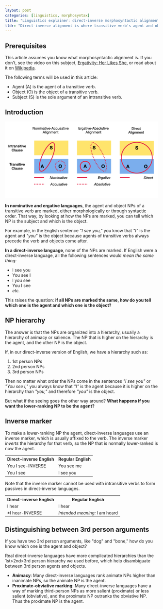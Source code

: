 ```yaml
---
layout: post
categories: [linguistics, morphosyntax]
title: "Linguistics explainer: direct-inverse morphosyntactic alignment"
tldr: "Direct-inverse alignment is where transitive verb's agent and object NPs are not marked, and instead which NP is the agent is determined by where they fall on a hierarchy. This article explains what that means and how that works."
---
```

## Prerequisites
This article assumes you know what morphosyntactic alignment is. If you don't, see the video on this subject, [Ergativity: Her Likes She](https://www.youtube.com/watch?v=kFzt_GHNd1M), or read about it on [Wikipedia](https://en.wikipedia.org/wiki/Morphosyntactic_alignment).

The following terms will be used in this article:
* Agent (A) is the agent of a transitive verb.
* Object (O) is the object of a transitive verb.
* Subject (S) is the sole argument of an intransitive verb.

## Introduction
![Morphosyntactic alignment chart](/assets/images/direct-inverse-morphosyntax-chart.png)

**In nominative and ergative languages**, the agent and object NPs of a transitive verb are marked, either morphologically or through syntactic order. That way, by looking at how the NPs are marked, you can tell which NP is the subject and which is the object.

For example, in the English sentence *"I see you,"* you know that *"I"* is the agent and *"you"* is the object because agents of transitive verbs always precede the verb and objects come after.

**In a direct-inverse language**, none of the NPs are marked. If English were a direct-inverse language, all the following sentences would *mean the same thing:*
* I see you
* You see I
* I you see
* You I see
* *etc.*

This raises the question: **if all NPs are marked the same, how do you tell which one is the agent and which one is the object?**

## NP hierarchy
The answer is that the NPs are organized into a hierarchy, usually a hierarchy of animacy or salience. The NP that is higher on the hierarchy is the agent, and the other NP is the object.

If, in our direct-inverse version of English, we have a hierarchy such as:
1. 1st person NPs
2. 2nd person NPs
3. 3rd person NPs

Then no matter what order the NPs come in the sentences *"I see you"* or *"You see I,"* you always know that *"I"* is the agent because it is higher on the hierarchy than *"you,"* and therefore *"you"* is the object.

But what if the seeing goes the other way around? **What happens if you want the lower-ranking NP to be the agent?**

## Inverse marker
To make a lower-ranking NP the agent, direct-inverse languages use an inverse marker, which is usually affixed to the verb. The inverse marker *inverts* the hierarchy for that verb, so the NP that is normally lower-ranked is now the agent.

<table class="!w-96 mx-auto">
  <tr>
    <th>Direct-inverse English</th>
    <th>Regular English</th>
  </tr>
  <tr>
    <td>You I see-<small-caps>INVERSE</small-caps></td>
    <td>You see me</td>
  </tr>
  <tr>
    <td>You I see</td>
    <td>I see you</td>
  </tr>
</table>

Note that the inverse marker cannot be used with intransitive verbs to form passives in direct-inverse languages.

<table class="!w-96 mx-auto">
  <tr>
    <th>Direct-inverse English</th>
    <th>Regular English</th>
  </tr>
  <tr>
    <td>I hear</td>
    <td>I hear</td>
  </tr>
  <tr>
    <td>*I hear-<small-caps>INVERSE</small-caps></td>
    <td><i>Intended meaning:</i> I am heard</td>
  </tr>
</table>

## Distinguishing between 3rd person arguments
If you have two 3rd person arguments, like "dog" and "bone," how do you know which one is the agent and object?

Real direct-inverse languages have more complicated hierarchies than the 1st>2nd>3rd person hierarchy we used before, which help disambiguate between 3rd person agents and objects.

* **Animacy**: Many direct-inverse languages rank animate NPs higher than inanimate NPs, so the animate NP is the agent.
* **Proximate-obviative marking**: Many direct-inverse languages have a way of marking third-person NPs as more salient (proximate) or less salient (obviative), and the proximate NP outranks the obviative NP. Thus the proximate NP is the agent.